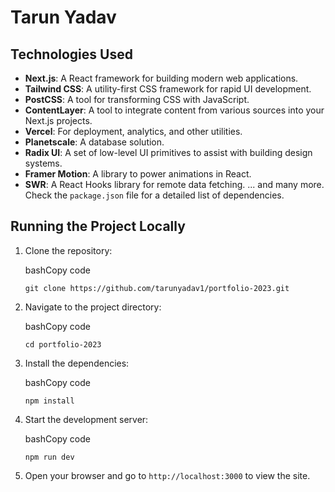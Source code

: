# Tarun Yadav

## Technologies Used

- **Next.js**: A React framework for building modern web applications.
- **Tailwind CSS**: A utility-first CSS framework for rapid UI development.
- **PostCSS**: A tool for transforming CSS with JavaScript.
- **ContentLayer**: A tool to integrate content from various sources into your Next.js projects.
- **Vercel**: For deployment, analytics, and other utilities.
- **Planetscale**: A database solution.
- **Radix UI**: A set of low-level UI primitives to assist with building design systems.
- **Framer Motion**: A library to power animations in React.
- **SWR**: A React Hooks library for remote data fetching.
  ... and many more. Check the `package.json` file for a detailed list of dependencies.

## Running the Project Locally

1.  Clone the repository:

    bashCopy code

    `git clone https://github.com/tarunyadav1/portfolio-2023.git`

2.  Navigate to the project directory:

    bashCopy code

    `cd portfolio-2023`

3.  Install the dependencies:

    bashCopy code

    `npm install`

4.  Start the development server:

    bashCopy code

    `npm run dev`

5.  Open your browser and go to `http://localhost:3000` to view the site.
